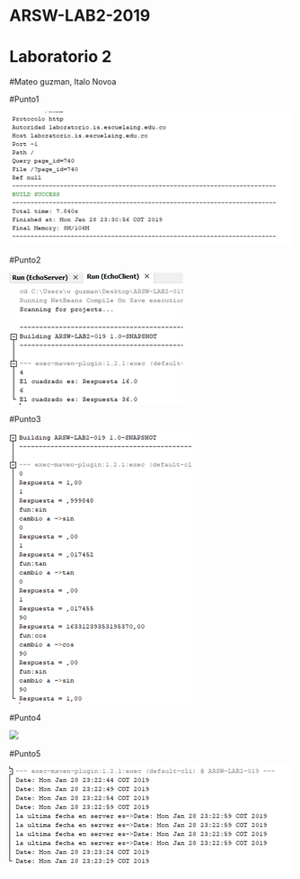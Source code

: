# ARSW-LAB2-2019

# Laboratorio 2

#Mateo guzman,
Italo Novoa

#Punto1

![](ARSW-LAB2-019/img/punto1.PNG)

#Punto2

![](ARSW-LAB2-019/img/punto2.PNG)

#Punto3

![](ARSW-LAB2-019/img/punto3.PNG)

#Punto4

![](ARSW-LAB2-019/img/punto4.PNG)

#Punto5

![](ARSW-LAB2-019/img/punto5.PNG)

